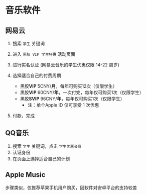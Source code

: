 # 音乐软件

## 网易云

1. 搜索 `学生` 关键词

2. 进入 `黑胶 VIP 学生特惠` 活动页面

3. 进行实名认证 (网易云音乐的学生优惠仅限 14-22 周岁)

4. 选择适合自己的付费周期
    - 黑胶**VIP** 5CNY/**月**，每年可购买12次（仅限学生）
    - 黑胶**VIP** 60CNY/**年**，一次付完，每年仅可购买1次（仅限学生）
    - 黑胶**SVIP** 96CNY/**年**，每年仅可购买1次（仅限学生）
      - 注：单个Apple ID 仅可享受 1 次优惠

5. 付款，完成

## QQ音乐

1. 搜索 `学生` 关键词，点击 `学生优惠会员`
2. 认证身份
3. 在页面上选择适合自己的计划

## Apple Music

步骤类似，仅推荐苹果手机用户购买，因软件对安卓平台的支持较差
